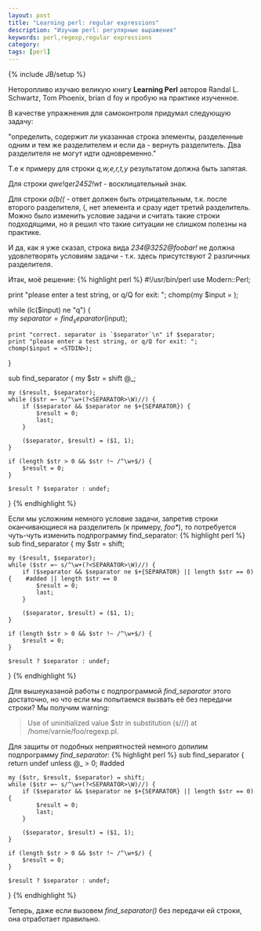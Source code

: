 ```yaml
---
layout: post
title: "Learning perl: regular expressions"
description: "Изучаю perl: регулярные выражения"
keywords: perl,regexp,regular expressions
category: 
tags: [perl]
---
```

{% include JB/setup %}

Неторопливо изучаю великую книгу **Learning Perl** авторов Randal L. Schwartz, Tom Phoenix, brian d foy и пробую на практике изученное.

В качестве упражнения для самоконтроля придумал следующую задачу:

"определить, содержит ли указанная строка элементы, разделенные одним и тем же разделителем и если да - вернуть разделитель. Два разделителя не могут идти одновременно."

Т.е к примеру для строки *q,w,e,r,t,y* результатом должна быть запятая.

Для строки *qwe!qer2452!wt* - восклицательный знак.

Для строки *a(b((* - ответ должен быть отрицательным, т.к. после второго разделителя, (, нет элемента и сразу идет третий разделитель. Можно было изменить условие задачи и считать такие строки подходящими, но я решил что такие ситуации не слишком полезны на практике.

И да, как я уже сказал, строка вида *234@3252@foobar!* не должна удовлетворять условиям задачи - т.к. здесь присутствуют 2 различных разделителя.

Итак, моё решение:
{% highlight perl %}
#!/usr/bin/perl
use Modern::Perl;

print "please enter a test string, or q/Q for exit: ";
chomp(my $input = <STDIN>);
 
while (lc($input) ne "q") {    
    my $separator = find_separator($input);
    
    print "correct. separator is `$separator`\n" if $separator;
    print "please enter a test string, or q/Q for exit: ";
    chomp($input = <STDIN>);
}

sub find_separator {
    my $str = shift @_;
    
    my ($result, $separator);
    while ($str =~ s/^\w+(?<SEPARATOR>\W)//) {
        if ($separator && $separator ne $+{SEPARATOR}) {
            $result = 0;
            last;
        }
       
        ($separator, $result) = ($1, 1);
    }
   
    if (length $str > 0 && $str !~ /^\w+$/) {
        $result = 0;
    }
    
    $result ? $separator : undef;
}
{% endhighlight %}

Если мы усложним немного условие задачи, запретив строки оканчивающиеся на разделитель (к примеру, *foo\**), то потребуется чуть-чуть изменить подпрограмму find_separator:
{% highlight perl %}
sub find_separator {
    my $str = shift;
    
    my ($result, $separator);
    while ($str =~ s/^\w+(?<SEPARATOR>\W)//) {
        if ($separator && $separator ne $+{SEPARATOR} || length $str == 0) {    #added || length $str == 0
            $result = 0;
            last;
        }
       
        ($separator, $result) = ($1, 1);
    }
   
    if (length $str > 0 && $str !~ /^\w+$/) {
        $result = 0;
    }
    
    $result ? $separator : undef;
}
{% endhighlight %}
    
Для вышеуказаной работы с подпрограммой *find_separator* этого достаточно, но что если мы попытаемся вызвать её без передачи строки? Мы получим warning:
> Use of uninitialized value $str in substitution (s///) at /home/varnie/foo/regexp.pl.

Для защиты от подобных неприятностей немного допилим подпрограмму *find_separator*:
{% highlight perl %}
sub find_separator {
    return undef unless @_ > 0; #added
    
    my ($str, $result, $separator) = shift;
    while ($str =~ s/^\w+(?<SEPARATOR>\W)//) {
        if ($separator && $separator ne $+{SEPARATOR} || length $str == 0) {
            $result = 0;
            last;
        }
       
        ($separator, $result) = ($1, 1);
    }
   
    if (length $str > 0 && $str !~ /^\w+$/) {
        $result = 0;
    }
    
    $result ? $separator : undef;
}
{% endhighlight %}
    
Теперь, даже если вызовем *find_separator()* без передачи ей строки, она отработает правильно.
